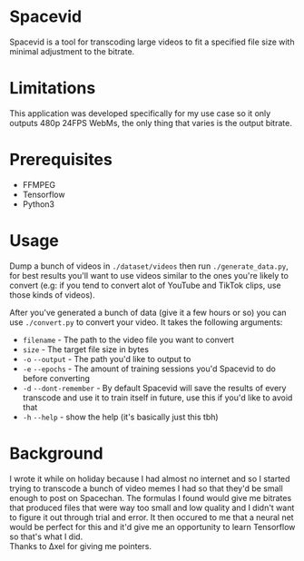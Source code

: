# Spacevid
Spacevid is a tool for transcoding large videos to fit a specified file size with minimal adjustment to the bitrate.

# Limitations  
This application was developed specifically for my use case so it only outputs 480p 24FPS WebMs, the only thing that varies is the output bitrate.  
# Prerequisites  

 - FFMPEG  
 - Tensorflow
 - Python3

# Usage
Dump a bunch of videos in `./dataset/videos` then run `./generate_data.py`, for best results you'll want to use videos similar to the ones you're likely to convert (e.g: if you tend to convert alot of YouTube and TikTok clips, use those kinds of videos).

After you've generated a bunch of data (give it a few hours or so) you can use `./convert.py` to convert your video. It takes the following arguments:
 - `filename` - The path to the video file you want to convert
 - `size` - The target file size in bytes
 - `-o` `--output` - The path you'd like to output to
 - `-e` `--epochs` - The amount of training sessions you'd Spacevid to do before converting
 - `-d` `--dont-remember` - By default Spacevid will save the results of every transcode and use it to train itself in future, use this if you'd like to avoid that
 - `-h` `--help` - show the help (it's basically just this tbh)

# Background
I wrote it while on holiday because I had almost no internet and so I started trying to transcode a bunch of video memes I had so that they'd be small enough to post on Spacechan.
The formulas I found would give me bitrates that produced files that were way too small and low quality and I didn't want to figure it out through trial and error. It then occured to me that a neural net would be perfect for this and it'd give me an opportunity to learn Tensorflow so that's what I did.  
Thanks to ∆xel for giving me pointers.
